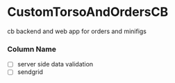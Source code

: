 # CustomTorsoAndOrdersCB
cb backend and web app for orders and minifigs

### Column Name
- [ ] server side data validation
- [ ] sendgrid